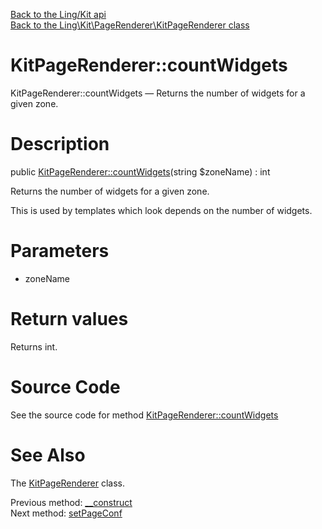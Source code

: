 [Back to the Ling/Kit api](https://github.com/lingtalfi/Kit/blob/master/doc/api/Ling/Kit.md)<br>
[Back to the Ling\Kit\PageRenderer\KitPageRenderer class](https://github.com/lingtalfi/Kit/blob/master/doc/api/Ling/Kit/PageRenderer/KitPageRenderer.md)


KitPageRenderer::countWidgets
================



KitPageRenderer::countWidgets — Returns the number of widgets for a given zone.




Description
================


public [KitPageRenderer::countWidgets](https://github.com/lingtalfi/Kit/blob/master/doc/api/Ling/Kit/PageRenderer/KitPageRenderer/countWidgets.md)(string $zoneName) : int




Returns the number of widgets for a given zone.

This is used by templates which look depends on the number of widgets.




Parameters
================


- zoneName

    


Return values
================

Returns int.








Source Code
===========
See the source code for method [KitPageRenderer::countWidgets](https://github.com/lingtalfi/Kit/blob/master/PageRenderer/KitPageRenderer.php#L156-L162)


See Also
================

The [KitPageRenderer](https://github.com/lingtalfi/Kit/blob/master/doc/api/Ling/Kit/PageRenderer/KitPageRenderer.md) class.

Previous method: [__construct](https://github.com/lingtalfi/Kit/blob/master/doc/api/Ling/Kit/PageRenderer/KitPageRenderer/__construct.md)<br>Next method: [setPageConf](https://github.com/lingtalfi/Kit/blob/master/doc/api/Ling/Kit/PageRenderer/KitPageRenderer/setPageConf.md)<br>

